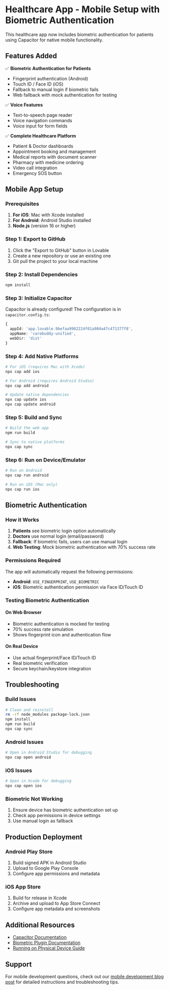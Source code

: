 # Healthcare App - Mobile Setup with Biometric Authentication

This healthcare app now includes biometric authentication for patients using Capacitor for native mobile functionality.

## Features Added

✅ **Biometric Authentication for Patients**
- Fingerprint authentication (Android)
- Touch ID / Face ID (iOS)
- Fallback to manual login if biometric fails
- Web fallback with mock authentication for testing

✅ **Voice Features**
- Text-to-speech page reader
- Voice navigation commands
- Voice input for form fields

✅ **Complete Healthcare Platform**
- Patient & Doctor dashboards
- Appointment booking and management
- Medical reports with document scanner
- Pharmacy with medicine ordering
- Video call integration
- Emergency SOS button

## Mobile App Setup

### Prerequisites

1. **For iOS**: Mac with Xcode installed
2. **For Android**: Android Studio installed
3. **Node.js** (version 16 or higher)

### Step 1: Export to GitHub

1. Click the "Export to GitHub" button in Lovable
2. Create a new repository or use an existing one
3. Git pull the project to your local machine

### Step 2: Install Dependencies

```bash
npm install
```

### Step 3: Initialize Capacitor

Capacitor is already configured! The configuration is in `capacitor.config.ts`:

```typescript
{
  appId: 'app.lovable.9befaa9982224f01a904a47c471377f8',
  appName: 'carebuddy-unified',
  webDir: 'dist'
}
```

### Step 4: Add Native Platforms

```bash
# For iOS (requires Mac with Xcode)
npx cap add ios

# For Android (requires Android Studio)
npx cap add android

# Update native dependencies
npx cap update ios
npx cap update android
```

### Step 5: Build and Sync

```bash
# Build the web app
npm run build

# Sync to native platforms
npx cap sync
```

### Step 6: Run on Device/Emulator

```bash
# Run on Android
npx cap run android

# Run on iOS (Mac only)
npx cap run ios
```

## Biometric Authentication

### How it Works

1. **Patients** see biometric login option automatically
2. **Doctors** use normal login (email/password)
3. **Fallback**: If biometric fails, users can use manual login
4. **Web Testing**: Mock biometric authentication with 70% success rate

### Permissions Required

The app will automatically request the following permissions:

- **Android**: `USE_FINGERPRINT`, `USE_BIOMETRIC`
- **iOS**: Biometric authentication permission via Face ID/Touch ID

### Testing Biometric Authentication

#### On Web Browser
- Biometric authentication is mocked for testing
- 70% success rate simulation
- Shows fingerprint icon and authentication flow

#### On Real Device
- Use actual fingerprint/Face ID/Touch ID
- Real biometric verification
- Secure keychain/keystore integration

## Troubleshooting

### Build Issues
```bash
# Clean and reinstall
rm -rf node_modules package-lock.json
npm install
npm run build
npx cap sync
```

### Android Issues
```bash
# Open in Android Studio for debugging
npx cap open android
```

### iOS Issues
```bash
# Open in Xcode for debugging
npx cap open ios
```

### Biometric Not Working
1. Ensure device has biometric authentication set up
2. Check app permissions in device settings
3. Use manual login as fallback

## Production Deployment

### Android Play Store
1. Build signed APK in Android Studio
2. Upload to Google Play Console
3. Configure app permissions and metadata

### iOS App Store
1. Build for release in Xcode
2. Archive and upload to App Store Connect
3. Configure app metadata and screenshots

## Additional Resources

- [Capacitor Documentation](https://capacitorjs.com/docs)
- [Biometric Plugin Documentation](https://github.com/capgo/capacitor-native-biometric)
- [Running on Physical Device Guide](https://lovable.dev/blogs/TODO)

## Support

For mobile development questions, check out our [mobile development blog post](https://lovable.dev/blogs/TODO) for detailed instructions and troubleshooting tips.